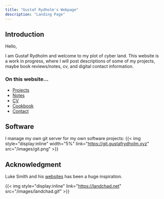 ```yaml
---
title: "Gustaf Rydholm's Webpage"
description: "Landing Page"
---
```


## Introduction

Hello,

I am Gustaf Rydholm and welcome to my plot of cyber land. This website is a
work in progress, where I will post descriptions of some of my projects, maybe
book reviews/notes, cv, and digital contact information.

### On this website...

- [Projects](/projects)
- [Notes](/notes)
- [CV](/cv)
- [Cookbook](/recipes)
- [Contact](/contact)

## Software

I manage my own git server for my own software projects: {{< img style="display:inline" width="5%" link="https://git.gustafrydholm.xyz" src="/images/git.png" >}}

## Acknowledgment

Luke Smith and his [websites](https://lukesmith.xyz/) has been a huge inspiration.

{{< img style="display:inline" link="https://landchad.net" src="/images/landchad.gif" >}}
